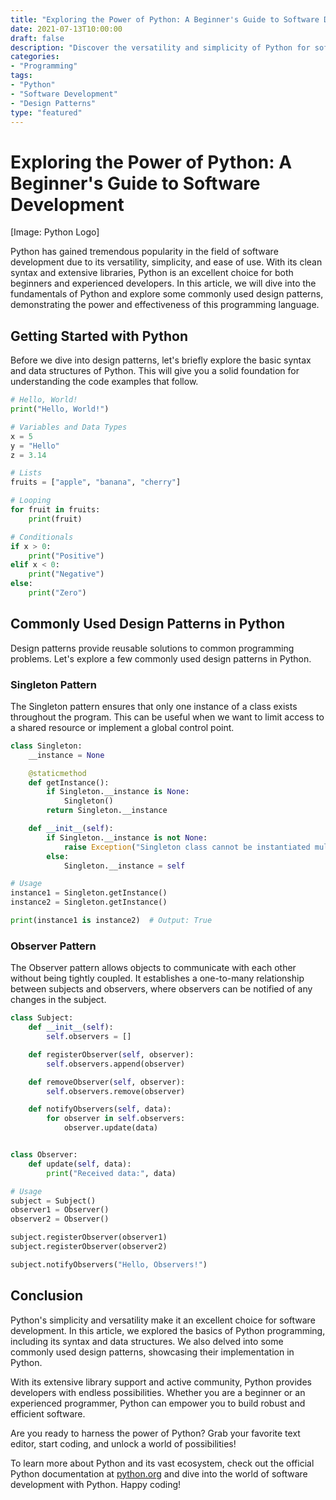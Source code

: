 ```yaml
--- 
title: "Exploring the Power of Python: A Beginner's Guide to Software Development"
date: 2021-07-13T10:00:00
draft: false
description: "Discover the versatility and simplicity of Python for software development. Learn about its basic syntax, data structures, and explore a few commonly used design patterns. Get started with Python today!"
categories: 
- "Programming"
tags: 
- "Python"
- "Software Development"
- "Design Patterns"
type: "featured"
---
```


# Exploring the Power of Python: A Beginner's Guide to Software Development

[Image: Python Logo]

Python has gained tremendous popularity in the field of software development due to its versatility, simplicity, and ease of use. With its clean syntax and extensive libraries, Python is an excellent choice for both beginners and experienced developers. In this article, we will dive into the fundamentals of Python and explore some commonly used design patterns, demonstrating the power and effectiveness of this programming language.

## Getting Started with Python

Before we dive into design patterns, let's briefly explore the basic syntax and data structures of Python. This will give you a solid foundation for understanding the code examples that follow.

```python
# Hello, World!
print("Hello, World!")

# Variables and Data Types
x = 5
y = "Hello"
z = 3.14

# Lists
fruits = ["apple", "banana", "cherry"]

# Looping
for fruit in fruits:
    print(fruit)

# Conditionals
if x > 0:
    print("Positive")
elif x < 0:
    print("Negative")
else:
    print("Zero")
```

## Commonly Used Design Patterns in Python

Design patterns provide reusable solutions to common programming problems. Let's explore a few commonly used design patterns in Python.

### Singleton Pattern

The Singleton pattern ensures that only one instance of a class exists throughout the program. This can be useful when we want to limit access to a shared resource or implement a global control point.

```python
class Singleton:
    __instance = None

    @staticmethod
    def getInstance():
        if Singleton.__instance is None:
            Singleton()
        return Singleton.__instance

    def __init__(self):
        if Singleton.__instance is not None:
            raise Exception("Singleton class cannot be instantiated multiple times.")
        else:
            Singleton.__instance = self

# Usage
instance1 = Singleton.getInstance()
instance2 = Singleton.getInstance()

print(instance1 is instance2)  # Output: True
```

### Observer Pattern

The Observer pattern allows objects to communicate with each other without being tightly coupled. It establishes a one-to-many relationship between subjects and observers, where observers can be notified of any changes in the subject.

```python
class Subject:
    def __init__(self):
        self.observers = []

    def registerObserver(self, observer):
        self.observers.append(observer)

    def removeObserver(self, observer):
        self.observers.remove(observer)

    def notifyObservers(self, data):
        for observer in self.observers:
            observer.update(data)


class Observer:
    def update(self, data):
        print("Received data:", data)

# Usage
subject = Subject()
observer1 = Observer()
observer2 = Observer()

subject.registerObserver(observer1)
subject.registerObserver(observer2)

subject.notifyObservers("Hello, Observers!")
```

## Conclusion

Python's simplicity and versatility make it an excellent choice for software development. In this article, we explored the basics of Python programming, including its syntax and data structures. We also delved into some commonly used design patterns, showcasing their implementation in Python.

With its extensive library support and active community, Python provides developers with endless possibilities. Whether you are a beginner or an experienced programmer, Python can empower you to build robust and efficient software.

Are you ready to harness the power of Python? Grab your favorite text editor, start coding, and unlock a world of possibilities!

To learn more about Python and its vast ecosystem, check out the official Python documentation at [python.org](https://www.python.org/) and dive into the world of software development with Python. Happy coding!
